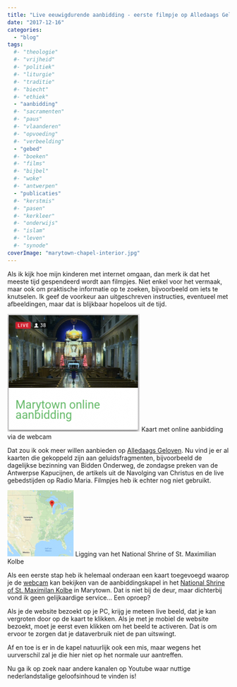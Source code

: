 ```yaml
---
title: "Live eeuwigdurende aanbidding - eerste filmpje op Alledaags Geloven"
date: "2017-12-16"
categories: 
  - "blog"
tags:
  #- "theologie"
  #- "vrijheid"
  #- "politiek"
  #- "liturgie"
  #- "traditie"
  #- "biecht"
  #- "ethiek"
  - "aanbidding"
  #- "sacramenten"
  #- "paus"
  #- "vlaanderen"
  #- "opvoeding"
  #- "verbeelding"
  - "gebed"
  #- "boeken"
  #- "films"
  #- "bijbel"
  #- "woke"
  #- "antwerpen"
  - "publicaties"
  #- "kerstmis"
  #- "pasen"
  #- "kerkleer"
  #- "onderwijs"
  #- "islam"
  #- "leven"
  #- "synode"
coverImage: "marytown-chapel-interior.jpg"
---
```


Als ik kijk hoe mijn kinderen met internet omgaan, dan merk ik dat het meeste tijd gespendeerd wordt aan filmpjes. Niet enkel voor het vermaak, maar ook om praktische informatie op te zoeken, bijvoorbeeld om iets te knutselen. Ik geef de voorkeur aan uitgeschreven instructies, eventueel met afbeeldingen, maar dat is blijkbaar hopeloos uit de tijd.

[![](images/marytown-300x267.png)](http://alledaags.gelovenleren.net/) Kaart met online aanbidding via de webcam

Dat zou ik ook meer willen aanbieden op [Alledaags Geloven](http://alledaags.gelovenleren.net/). Nu vind je er al kaarten die gekoppeld zijn aan geluidsfragmenten, bijvoorbeeld de dagelijkse bezinning van Bidden Onderweg, de zondagse preken van de Antwerpse Kapucijnen, de artikels uit de Navolging van Christus en de live gebedstijden op Radio Maria. Filmpjes heb ik echter nog niet gebruikt.

[![](images/marytown-map-150x150.png)](https://www.google.be/maps/place/National+Shrine+of+St.+Maximilian+Kolbe+at+Marytown/@41.6381445,-114.5920916,3.88z/data=!4m12!1m6!3m5!1s0x880f9722f45e2b37:0x32b910b35ee9b0db!2sNational+Shrine+of+St.+Maximilian+Kolbe+at+Marytown!8m2!3d42.2790682!4d-87.980256!3m4!1s0x880f9722f45e2b37:0x32b910b35ee9b0db!8m2!3d42.2790682!4d-87.980256) Ligging van het National Shrine of St. Maximilian Kolbe

Als een eerste stap heb ik helemaal onderaan een kaart toegevoegd waarop je de [webcam](https://kolbeshrine.org/chapel-live-stream) kan bekijken van de aanbiddingskapel in het [National Shrine of St. Maximilan Kolbe](https://kolbeshrine.org/) in Marytown. Dat is niet bij de deur, maar dichterbij vond ik geen gelijkaardige service... Een oproep?

Als je de website bezoekt op je PC, krijg je meteen live beeld, dat je kan vergroten door op de kaart te klikken. Als je met je mobiel de website bezoekt, moet je eerst even klikken om het beeld te activeren. Dat is om ervoor te zorgen dat je dataverbruik niet de pan uitswingt.

Af en toe is er in de kapel natuurlijk ook een mis, maar wegens het uurverschil zal je die hier niet op het normale uur aantreffen.

Nu ga ik op zoek naar andere kanalen op Youtube waar nuttige nederlandstalige geloofsinhoud te vinden is!
